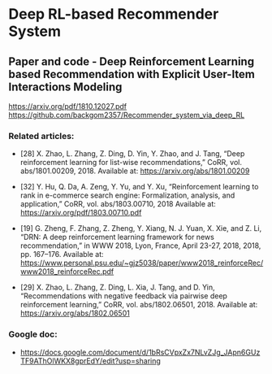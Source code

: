# Deep RL-based Recommender System

## Paper and code - Deep Reinforcement Learning based Recommendation with Explicit User-Item Interactions Modeling
https://arxiv.org/pdf/1810.12027.pdf
https://github.com/backgom2357/Recommender_system_via_deep_RL

### Related articles: 

* [28] X. Zhao, L. Zhang, Z. Ding, D. Yin, Y. Zhao, and J. Tang, “Deep reinforcement learning for list-wise recommendations,” CoRR, vol. abs/1801.00209, 2018. Available at: https://arxiv.org/abs/1801.00209

* [32] Y. Hu, Q. Da, A. Zeng, Y. Yu, and Y. Xu, “Reinforcement learning to rank in e-commerce search engine: Formalization, analysis, and application,” CoRR, vol. abs/1803.00710, 2018
Available at: https://arxiv.org/pdf/1803.00710.pdf

* [19] G. Zheng, F. Zhang, Z. Zheng, Y. Xiang, N. J. Yuan, X. Xie, and Z. Li, “DRN: A deep reinforcement learning framework for news recommendation,” in WWW 2018, Lyon, France, April 23-27, 2018, 2018, pp. 167–176.
Available at: https://www.personal.psu.edu/~gjz5038/paper/www2018_reinforceRec/www2018_reinforceRec.pdf

* [29] X. Zhao, L. Zhang, Z. Ding, L. Xia, J. Tang, and D. Yin, “Recommendations with negative feedback via pairwise deep reinforcement learning,” CoRR, vol. abs/1802.06501, 2018.
Available at: https://arxiv.org/abs/1802.06501

### Google doc:
* https://docs.google.com/document/d/1bRsCVpxZx7NLvZJg_JApn6GUzTF9AThOlWKX8gprEdY/edit?usp=sharing
